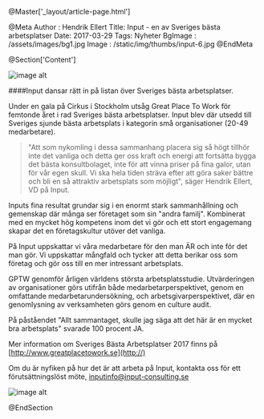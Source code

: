 @Master['_layout/article-page.html']

@Meta
Author : Hendrik Ellert
Title: Input - en av Sveriges bästa arbetsplatser
Date: 2017-03-29
Tags: Nyheter
BgImage : /assets/images/bg1.jpg
Image : /static/img/thumbs/input-6.jpg
@EndMeta

@Section['Content']

![image alt](/static/img/nyheter/GPTW_SBA2017.png)

####Input dansar rätt in på listan över Sveriges bästa arbetsplatser.

Under en gala på Cirkus i Stockholm utsåg Great Place To Work för femtonde året i rad Sveriges bästa arbetsplatser. Input blev där utsedd till Sveriges sjunde bästa arbetsplats i kategorin små organisationer (20-49 medarbetare). 

> "Att som nykomling i dessa sammanhang placera sig så högt tillhör inte det vanliga och detta ger oss kraft och energi att fortsätta bygga det bästa konsultbolaget, inte för att vinna priser på fina galor, utan för vår egen skull. Vi ska hela tiden sträva efter att göra saker bättre och bli en så attraktiv arbetsplats som möjligt", säger Hendrik Ellert, VD på Input.

Inputs fina resultat grundar sig i en enormt stark sammanhållning och gemenskap där många ser företaget som sin "andra familj". Kombinerat med en mycket hög kompetens inom det vi gör och ett stort engagemang skapar det en företagskultur utöver det vanliga. 

På Input uppskattar vi våra medarbetare för den man ÄR och inte för det man gör. Vi uppskattar mångfald och tycker att detta berikar oss som företag och gör oss till en mer intressant arbetsplats. 

GPTW genomför årligen världens största arbetsplatsstudie. Utvärderingen av organisationer görs utifrån både medarbetarperspektivet, genom en omfattande medarbetarundersökning, och arbetsgivarperspektivet, där en genomlysning av verksamheten görs genom en culture audit. 

På påståendet "Allt sammantaget, skulle jag säga att det här är en mycket bra arbetsplats" svarade 100 procent JA.

Mer information om Sveriges Bästa Arbetsplatser 2017 finns på [http://www.greatplacetowork.se](http://)

Om du är nyfiken på hur det är att arbeta på Input, kontakta oss för ett förutsättningslöst möte, inputinfo@input-consulting.se

![image alt](/static/img/nyheter/Lagbild_GPTW.jpg)


@EndSection
